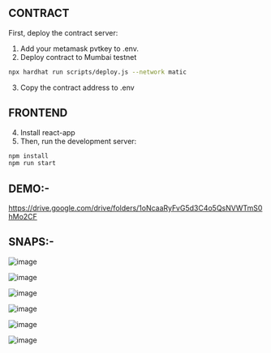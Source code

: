 ## CONTRACT
First, deploy the contract server:

1) Add your metamask pvtkey to .env.
2) Deploy contract to Mumbai testnet

```bash
npx hardhat run scripts/deploy.js --network matic

```
3) Copy the contract address to .env

## FRONTEND
4) Install react-app
5) Then, run the development server:

```bash
npm install
npm run start

```

## DEMO:-

https://drive.google.com/drive/folders/1oNcaaRyFvG5d3C4o5QsNVWTmS0hMo2CF


## SNAPS:-

![image](https://user-images.githubusercontent.com/64348740/200373727-42dc86c2-f438-431e-81c8-da02cf8b6a8b.png)

![image](https://user-images.githubusercontent.com/64348740/200373784-51085a74-9506-4277-945e-62dc3103622e.png)

![image](https://user-images.githubusercontent.com/64348740/200373824-b0c749ac-150c-4140-8a38-8e6eb03f9edf.png)

![image](https://user-images.githubusercontent.com/64348740/200373859-214f4271-528d-4007-ac82-bccf45def85d.png)

![image](https://user-images.githubusercontent.com/64348740/200373906-e3ce786e-442b-4d97-a3f2-48146ac9d6ec.png)

![image](https://user-images.githubusercontent.com/64348740/200373971-740eebad-a3c7-4e3e-837a-fc2479d24035.png)




